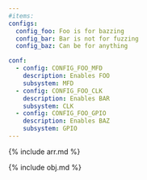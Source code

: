 ```yaml
---
#items:
configs:
  config_foo: Foo is for bazzing
  config_bar: Bar is not for fuzzing
  config_baz: Can be for anything

conf:
  - config: CONFIG_FOO_MFD
    description: Enables FOO
    subsystem: MFD
  - config: CONFIG_FOO_CLK
    description: Enables BAR
    subsystem: CLK
  - config: CONFIG_FOO_GPIO
    description: Enables BAZ
    subsystem: GPIO
---
```


{% include arr.md %}

{% include obj.md %}

